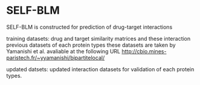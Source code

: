 # SELF-BLM

SELF-BLM is constructed for prediction of drug-target interactions

training datasets: drug and target similarity matrices and these interaction previous datasets of each protein types
these datasets are taken by Yamanishi et al.
avaliable at the following URL http://cbio.mines-paristech.fr/~yyamanishi/bipartitelocal/

updated datsets: updated interaction datasets for validation of each protein types. 

